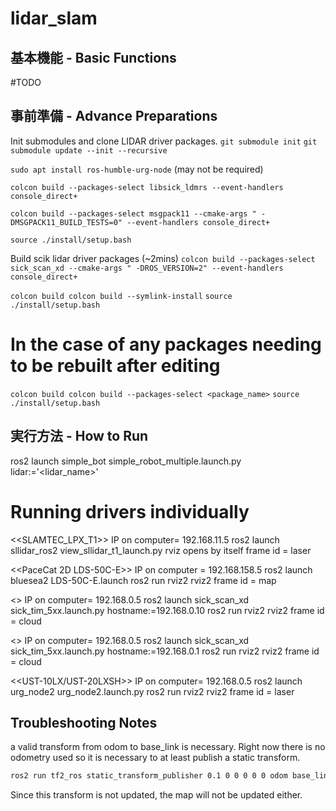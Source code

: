 # lidar_slam

## 基本機能 - Basic Functions ##
#TODO

## 事前準備 - Advance Preparations ##
Init submodules and clone LIDAR driver packages.
`git submodule init`
`git submodule update --init --recursive`

`sudo apt install ros-humble-urg-node` (may not be required)

`colcon build --packages-select libsick_ldmrs --event-handlers console_direct+`

`colcon build --packages-select msgpack11 --cmake-args " -DMSGPACK11_BUILD_TESTS=0" --event-handlers console_direct+`

`source ./install/setup.bash`

Build scik lidar driver packages (~2mins)
`colcon build --packages-select sick_scan_xd --cmake-args " -DROS_VERSION=2" --event-handlers console_direct+`

`colcon build colcon build --symlink-install`
`source ./install/setup.bash`

# In the case of any packages needing to be rebuilt after editing
`colcon build colcon build --packages-select <package_name>`
`source ./install/setup.bash`

## 実行方法 - How to Run ##
ros2 launch simple_bot simple_robot_multiple.launch.py lidar:='<lidar_name>'

# Running drivers individually
<<SLAMTEC_LPX_T1>>
IP on computer= 192.168.11.5
ros2 launch sllidar_ros2 view_sllidar_t1_launch.py
rviz opens by itself
frame id = laser

<<PaceCat 2D LDS-50C-E>>
IP on computer = 192.168.158.5
ros2 launch bluesea2 LDS-50C-E.launch
ros2 run rviz2 rviz2
frame id = map

<<SICK TIM571>>
IP on computer= 192.168.0.5
ros2 launch sick_scan_xd sick_tim_5xx.launch.py hostname:=192.168.0.10
ros2 run rviz2 rviz2
frame id = cloud

<<SICK TIM551>>
IP on computer= 192.168.0.5
ros2 launch sick_scan_xd sick_tim_5xx.launch.py hostname:=192.168.0.1
ros2 run rviz2 rviz2
frame id = cloud

<<UST-10LX/UST-20LXSH>>
IP on computer= 192.168.0.5
ros2 launch urg_node2 urg_node2.launch.py
ros2 run rviz2 rviz2
frame id = laser

## Troubleshooting Notes ##
a valid transform from odom to base_link is necessary.
Right now there is no odometry used so it is necessary to at least publish a static transform.

```bash
ros2 run tf2_ros static_transform_publisher 0.1 0 0 0 0 0 odom base_link
```

Since this transform is not updated, the map will not be updated either.
